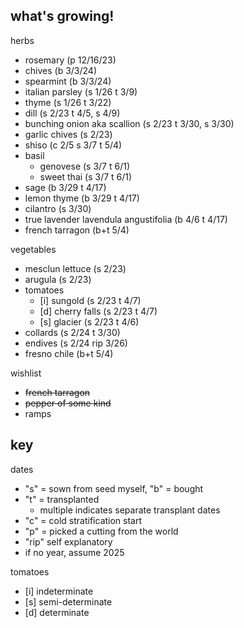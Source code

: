 ## what's growing!

herbs

- rosemary (p 12/16/23)
- chives (b 3/3/24)
- spearmint (b 3/3/24)
- italian parsley (s 1/26 t 3/9)
- thyme (s 1/26 t 3/22)
- dill (s 2/23 t 4/5, s 4/9)
- bunching onion aka scallion (s 2/23 t 3/30, s 3/30)
- garlic chives (s 2/23)
- shiso (c 2/5 s 3/7 t 5/4)
- basil
  - genovese (s 3/7 t 6/1)
  - sweet thai (s 3/7 t 6/1)
- sage (b 3/29 t 4/17)
- lemon thyme (b 3/29 t 4/17)
- cilantro (s 3/30)
- true lavender lavendula angustifolia (b 4/6 t 4/17)
- french tarragon (b+t 5/4)

vegetables

- mesclun lettuce (s 2/23)
- arugula (s 2/23)
- tomatoes
  - [i] sungold (s 2/23 t 4/7)
  - [d] cherry falls (s 2/23 t 4/7)
  - [s] glacier (s 2/23 t 4/6)
- collards (s 2/24 t 3/30)
- endives (s 2/24 rip 3/26)
- fresno chile (b+t 5/4)

wishlist

- ~~french tarragon~~
- ~~pepper of some kind~~
- ramps

## key

dates

- "s" = sown from seed myself, "b" = bought
- "t" = transplanted
  - multiple indicates separate transplant dates
- "c" = cold stratification start
- "p" = picked a cutting from the world
- "rip" self explanatory
- if no year, assume 2025

tomatoes

- [i] indeterminate
- [s] semi-determinate
- [d] determinate